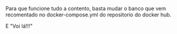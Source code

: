  Para que funcione tudo a contento, basta mudar o banco que vem recomentado no docker-compose.yml 
do repositorio do docker hub.

E "Voi lá!!!"
